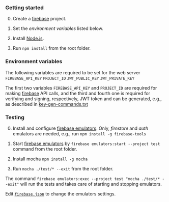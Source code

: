 ### Getting started

0. Create a [firebase](https://firebase.google.com/) project.

1. Set the *environment variables* listed below.

2. Install [Node.js](https://nodejs.org/).

3. Run `npm install` from the root folder.

### Environment variables 

The following variables are required to be set for the web server 
 `FIREBASE_API_KEY`
 `PROJECT_ID`
 `JWT_PUBLIC_KEY`
 `JWT_PRIVATE_KEY`
 
 The first two variables  `FIREBASE_API_KEY` and `PROJECT_ID` are required for making [firebase](https://firebase.google.com/) API calls, and the third and fourth one is required for verifying and signing, respectively, JWT token and can be generated, e.g., as described in [key-gen-commands.txt](https://github.com/rfulekjames/restaurant/blob/main/webserver/key-gen-commands.txt)
 
 ### Testing
 
 0. Install and configure [firebase emulators](https://firebase.google.com/docs/emulator-suite/install_and_configure). Only, *firestore* and *auth* emulators are needed, e.g., run `npm install -g firebase-tools`

 1. Start [firebase emulators](https://firebase.google.com/docs/emulator-suite) by `firebase emulators:start --project test` command from the root folder.

 2. Install mocha `npm install -g mocha`
 
 3. Run `mocha ./test/* --exit` from the root folder.
 
The command `firebase emulators:exec --project test "mocha ./test/* --exit"` will run the tests and takes care of starting and stopping emulators.


Edit [`firebase.json`](https://github.com/rfulekjames/restaurant/blob/main/webserver/firebase.json) to change the emulators settings.
